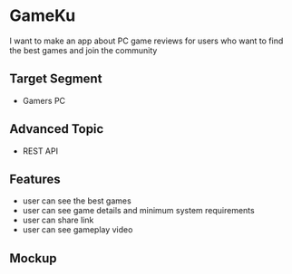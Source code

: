 # GameKu
I want to make an app about PC game reviews for users who want to find the best games and join the community

## Target Segment
- Gamers PC

## Advanced Topic
- REST API

## Features
- user can see the best games
- user can see game details and minimum system requirements
- user can share link
- user can see gameplay video

## Mockup
![]()
